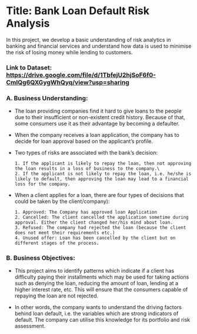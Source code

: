 # Title: Bank Loan Default Risk Analysis

In this project, we develop a basic understanding of risk analytics in banking and financial services and understand how data is used to minimise the risk of losing money while lending to customers.

### Link to Dataset: https://drive.google.com/file/d/1TbfejU2hjSoF6f0-CmIQg6QXGygWhQyq/view?usp=sharing

### A. Business Understanding:
- The loan providing companies find it hard to give loans to the people due to their insufficient or non-existent credit history. Because of that, some consumers use it as their advantage by becoming a defaulter.
- When the company receives a loan application, the company has to decide for loan approval based on the applicant’s profile. 
- Two types of risks are associated with the bank’s decision:

      1. If the applicant is likely to repay the loan, then not approving the loan results in a loss of business to the company.\
      2. If the applicant is not likely to repay the loan, i.e. he/she is likely to default, then approving the loan may lead to a financial loss for the company.
- When a client applies for a loan, there are four types of decisions that could be taken by the client/company):

      1. Approved: The Company has approved loan Application
      2. Cancelled: The client cancelled the application sometime during approval. Either the client changed her/his mind about loan.
      3. Refused: The company had rejected the loan (because the client does not meet their requirements etc.)
      4. Unused offer: Loan has been cancelled by the client but on different stages of the process.

### B. Business Objectives:
- This project aims to identify patterns which indicate if a client has difficulty paying their installments which may be used for taking actions such as denying the loan, reducing the amount of loan, lending at a higher interest rate, etc. This will ensure that the consumers capable of repaying the loan are not rejected.

- In other words, the company wants to understand the driving factors behind loan default, i.e. the variables which are strong indicators of default. The company can utilise this knowledge for its portfolio and risk assessment.
